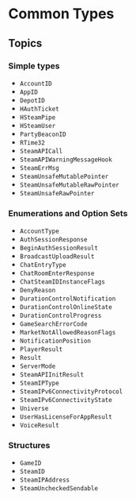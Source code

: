 # Common Types

## Topics

### Simple types
- ``AccountID``
- ``AppID``
- ``DepotID``
- ``HAuthTicket``
- ``HSteamPipe``
- ``HSteamUser``
- ``PartyBeaconID``
- ``RTime32``
- ``SteamAPICall``
- ``SteamAPIWarningMessageHook``
- ``SteamErrMsg``
- ``SteamUnsafeMutablePointer``
- ``SteamUnsafeMutableRawPointer``
- ``SteamUnsafeRawPointer``

### Enumerations and Option Sets
- ``AccountType``
- ``AuthSessionResponse``
- ``BeginAuthSessionResult``
- ``BroadcastUploadResult``
- ``ChatEntryType``
- ``ChatRoomEnterResponse``
- ``ChatSteamIDInstanceFlags``
- ``DenyReason``
- ``DurationControlNotification``
- ``DurationControlOnlineState``
- ``DurationControlProgress``
- ``GameSearchErrorCode``
- ``MarketNotAllowedReasonFlags``
- ``NotificationPosition``
- ``PlayerResult``
- ``Result``
- ``ServerMode``
- ``SteamAPIInitResult``
- ``SteamIPType``
- ``SteamIPv6ConnectivityProtocol``
- ``SteamIPv6ConnectivityState``
- ``Universe``
- ``UserHasLicenseForAppResult``
- ``VoiceResult``

### Structures
- ``GameID``
- ``SteamID``
- ``SteamIPAddress``
- ``SteamUncheckedSendable``

